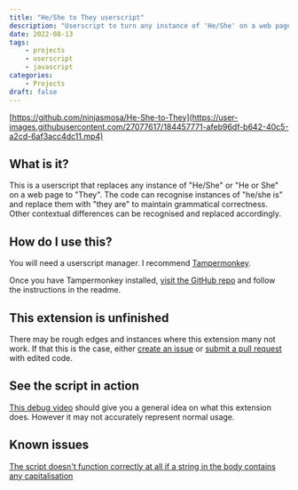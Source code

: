 ```yaml
---
title: "He/She to They userscript"
description: "Userscript to turn any instance of 'He/She' on a web page to 'They'"
date: 2022-08-13
tags: 
    - projects
    - userscript
    - javascript
categories:
    - Projects
draft: false
---
```

[https://github.com/ninjasmosa/He-She-to-They](https://user-images.githubusercontent.com/27077617/184457771-afeb96df-b642-40c5-a2cd-6af3acc4dc11.mp4)

## What is it?
This is a userscript that replaces any instance of "He/She" or "He or She" on a web page to "They". The code can recognise instances of "he/she is" and replace them with "they are" to maintain grammatical correctness. Other contextual differences can be recognised and replaced accordingly.

## How do I use this?
You will need a userscript manager. I recommend [Tampermonkey](https://www.tampermonkey.net).

Once you have Tampermonkey installed, [visit the GitHub repo](https://github.com/ninjasmosa/He-She-to-They) and follow the instructions in the readme.

## This extension is unfinished
There may be rough edges and instances where this extension many not work. If that this is the case, either [create an issue](https://github.com/ninjasmosa/He-She-to-They-/issues) or [submit a pull request](https://github.com/ninjasmosa/He-She-to-They-/pulls) with edited code.

## See the script in action
[This debug video](https://user-images.githubusercontent.com/27077617/184457771-afeb96df-b642-40c5-a2cd-6af3acc4dc11.mp4) should give you a general idea on what this extension does. However it may not accurately represent normal usage.

## Known issues
[The script doesn't function correctly at all if a string in the body contains any capitalisation](https://github.com/ninjasmosa/He-She-to-They/issues/1)